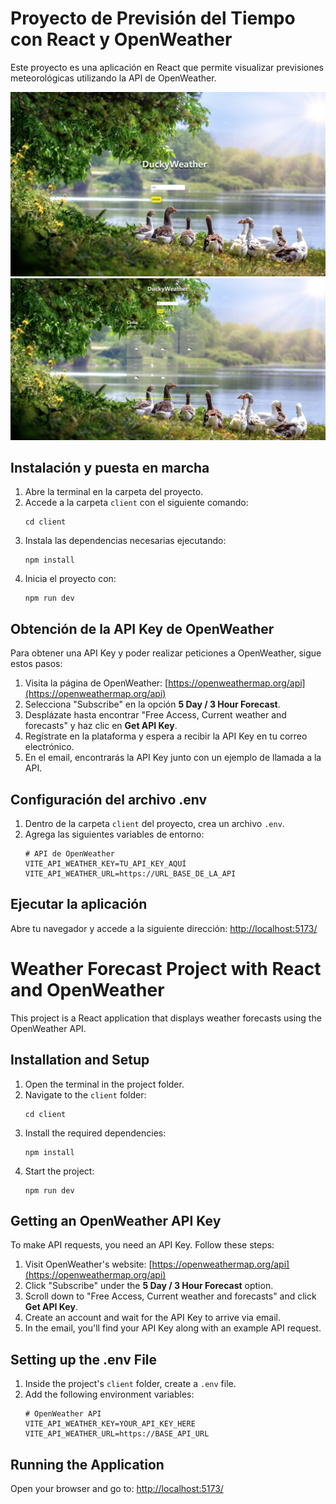 # Proyecto de Previsión del Tiempo con React y OpenWeather 

Este proyecto es una aplicación en React que permite visualizar previsiones meteorológicas utilizando la API de OpenWeather.

![Ducky Weather Home](Screenshots/DuckyWeather_1.JPG)
![Ducky Weather Weather Forecast](Screenshots/DuckyWeather_2.JPG)

## Instalación y puesta en marcha

1. Abre la terminal en la carpeta del proyecto.
2. Accede a la carpeta `client` con el siguiente comando:
   ```
   cd client
   ```
3. Instala las dependencias necesarias ejecutando:
   ```
   npm install
   ```
4. Inicia el proyecto con:
   ```
   npm run dev
   ```

## Obtención de la API Key de OpenWeather
Para obtener una API Key y poder realizar peticiones a OpenWeather, sigue estos pasos:

1. Visita la página de OpenWeather: [https://openweathermap.org/api](https://openweathermap.org/api)
2. Selecciona "Subscribe" en la opción **5 Day / 3 Hour Forecast**.
3. Desplázate hasta encontrar "Free Access, Current weather and forecasts" y haz clic en **Get API Key**.
4. Regístrate en la plataforma y espera a recibir la API Key en tu correo electrónico.
5. En el email, encontrarás la API Key junto con un ejemplo de llamada a la API.

## Configuración del archivo .env

1. Dentro de la carpeta `client` del proyecto, crea un archivo `.env`.
2. Agrega las siguientes variables de entorno:
   ```
   # API de OpenWeather
   VITE_API_WEATHER_KEY=TU_API_KEY_AQUÍ
   VITE_API_WEATHER_URL=https://URL_BASE_DE_LA_API
   ```

## Ejecutar la aplicación

Abre tu navegador y accede a la siguiente dirección:
[http://localhost:5173/](http://localhost:5173/)


# ##############################################################################################


# Weather Forecast Project with React and OpenWeather

This project is a React application that displays weather forecasts using the OpenWeather API.

## Installation and Setup

1. Open the terminal in the project folder.
2. Navigate to the `client` folder:
   ```
   cd client
   ```
3. Install the required dependencies:
   ```
   npm install
   ```
4. Start the project:
   ```
   npm run dev
   ```

## Getting an OpenWeather API Key
To make API requests, you need an API Key. Follow these steps:

1. Visit OpenWeather's website: [https://openweathermap.org/api](https://openweathermap.org/api)
2. Click "Subscribe" under the **5 Day / 3 Hour Forecast** option.
3. Scroll down to "Free Access, Current weather and forecasts" and click **Get API Key**.
4. Create an account and wait for the API Key to arrive via email.
5. In the email, you'll find your API Key along with an example API request.

## Setting up the .env File

1. Inside the project's `client` folder, create a `.env` file.
2. Add the following environment variables:
   ```
   # OpenWeather API
   VITE_API_WEATHER_KEY=YOUR_API_KEY_HERE
   VITE_API_WEATHER_URL=https://BASE_API_URL
   ```

## Running the Application

Open your browser and go to:
[http://localhost:5173/](http://localhost:5173/)

